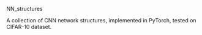 NN_structures

A collection of CNN network structures, implemented in PyTorch, tested on CIFAR-10 dataset.

